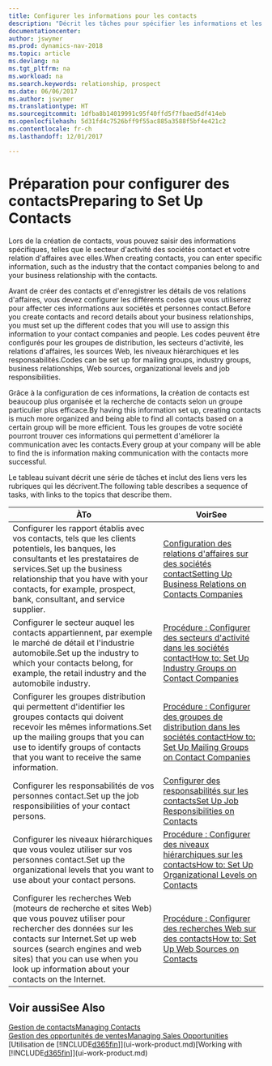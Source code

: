 ```yaml
---
title: Configurer les informations pour les contacts
description: "Décrit les tâches pour spécifier les informations et les codes, par exemple, sur les secteurs d'activité et les relations d'affaires, avant de paramétrer des contacts."
documentationcenter: 
author: jswymer
ms.prod: dynamics-nav-2018
ms.topic: article
ms.devlang: na
ms.tgt_pltfrm: na
ms.workload: na
ms.search.keywords: relationship, prospect
ms.date: 06/06/2017
ms.author: jswymer
ms.translationtype: HT
ms.sourcegitcommit: 1dfba8b14019991c95f40ffd5f7fbaed5df414eb
ms.openlocfilehash: 5d31fd4c7526bff9f55ac885a3588f5bf4e421c2
ms.contentlocale: fr-ch
ms.lasthandoff: 12/01/2017

---
```

# <a name="preparing-to-set-up-contacts"></a><span data-ttu-id="0d579-103">Préparation pour configurer des contacts</span><span class="sxs-lookup"><span data-stu-id="0d579-103">Preparing to Set Up Contacts</span></span>
<span data-ttu-id="0d579-104">Lors de la création de contacts, vous pouvez saisir des informations spécifiques, telles que le secteur d'activité des sociétés contact et votre relation d'affaires avec elles.</span><span class="sxs-lookup"><span data-stu-id="0d579-104">When creating contacts, you can enter specific information, such as the industry that the contact companies belong to and your business relationship with the contacts.</span></span>

<span data-ttu-id="0d579-105">Avant de créer des contacts et d'enregistrer les détails de vos relations d'affaires, vous devez configurer les différents codes que vous utiliserez pour affecter ces informations aux sociétés et personnes contact.</span><span class="sxs-lookup"><span data-stu-id="0d579-105">Before you create contacts and record details about your business relationships, you must set up the different codes that you will use to assign this information to your contact companies and people.</span></span> <span data-ttu-id="0d579-106">Les codes peuvent être configurés pour les groupes de distribution, les secteurs d'activité, les relations d'affaires, les sources Web, les niveaux hiérarchiques et les responsabilités.</span><span class="sxs-lookup"><span data-stu-id="0d579-106">Codes can be set up for mailing groups, industry groups, business relationships, Web sources, organizational levels and job responsibilities.</span></span>

<span data-ttu-id="0d579-107">Grâce à la configuration de ces informations, la création de contacts est beaucoup plus organisée et la recherche de contacts selon un groupe particulier plus efficace.</span><span class="sxs-lookup"><span data-stu-id="0d579-107">By having this information set up, creating contacts is much more organized and being able to find all contacts based on a certain group will be more efficient.</span></span> <span data-ttu-id="0d579-108">Tous les groupes de votre société pourront trouver ces informations qui permettent d'améliorer la communication avec les contacts.</span><span class="sxs-lookup"><span data-stu-id="0d579-108">Every group at your company will be able to find the is information making communication with the contacts more successful.</span></span>

<span data-ttu-id="0d579-109">Le tableau suivant décrit une série de tâches et inclut des liens vers les rubriques qui les décrivent.</span><span class="sxs-lookup"><span data-stu-id="0d579-109">The following table describes a sequence of tasks, with links to the topics that describe them.</span></span> 

| <span data-ttu-id="0d579-110">À</span><span class="sxs-lookup"><span data-stu-id="0d579-110">To</span></span> | <span data-ttu-id="0d579-111">Voir</span><span class="sxs-lookup"><span data-stu-id="0d579-111">See</span></span> |
| --- | --- |
| <span data-ttu-id="0d579-112">Configurer les rapport établis avec vos contacts, tels que les clients potentiels, les banques, les consultants et les prestataires de services.</span><span class="sxs-lookup"><span data-stu-id="0d579-112">Set up the business relationship that you have with your contacts, for example, prospect, bank, consultant, and service supplier.</span></span> |[<span data-ttu-id="0d579-113">Configuration des relations d'affaires sur des sociétés contact</span><span class="sxs-lookup"><span data-stu-id="0d579-113">Setting Up Business Relations on Contacts Companies</span></span>](marketing-business-relations.md) |
| <span data-ttu-id="0d579-114">Configurer le secteur auquel les contacts appartiennent, par exemple le marché de détail et l'industrie automobile.</span><span class="sxs-lookup"><span data-stu-id="0d579-114">Set up the industry to which your contacts belong, for example, the retail industry and the automobile industry.</span></span> |[<span data-ttu-id="0d579-115">Procédure : Configurer des secteurs d'activité dans les sociétés contact</span><span class="sxs-lookup"><span data-stu-id="0d579-115">How to: Set Up Industry Groups on Contact Companies</span></span>](marketing-industry-groups.md) |
| <span data-ttu-id="0d579-116">Configurer les groupes distribution qui permettent d'identifier les groupes contacts qui doivent recevoir les mêmes informations.</span><span class="sxs-lookup"><span data-stu-id="0d579-116">Set up the mailing groups that you can use to identify groups of contacts that you want to receive the same information.</span></span> |[<span data-ttu-id="0d579-117">Procédure : Configurer des groupes de distribution dans les sociétés contact</span><span class="sxs-lookup"><span data-stu-id="0d579-117">How to: Set Up Mailing Groups on Contact Companies</span></span>](marketing-mailing-groups.md) |
| <span data-ttu-id="0d579-118">Configurer les responsabilités de vos personnes contact.</span><span class="sxs-lookup"><span data-stu-id="0d579-118">Set up the job responsibilities of your contact persons.</span></span> |[<span data-ttu-id="0d579-119">Configurer des responsabilités sur les contacts</span><span class="sxs-lookup"><span data-stu-id="0d579-119">Set Up Job Responsibilities on Contacts</span></span>](marketing-job-responsibilities.md) |
| <span data-ttu-id="0d579-120">Configurer les niveaux hiérarchiques que vous voulez utiliser sur vos personnes contact.</span><span class="sxs-lookup"><span data-stu-id="0d579-120">Set up the organizational levels that you want to use about your contact persons.</span></span> |[<span data-ttu-id="0d579-121">Procédure : Configurer des niveaux hiérarchiques sur les contacts</span><span class="sxs-lookup"><span data-stu-id="0d579-121">How to: Set Up Organizational Levels on Contacts</span></span>](marketing-organizational-levels.md) |
| <span data-ttu-id="0d579-122">Configurer les recherches Web (moteurs de recherche et sites Web) que vous pouvez utiliser pour rechercher des données sur les contacts sur Internet.</span><span class="sxs-lookup"><span data-stu-id="0d579-122">Set up web sources (search engines and web sites) that you can use when you look up information about your contacts on the Internet.</span></span> |[<span data-ttu-id="0d579-123">Procédure : Configurer des recherches Web sur des contacts</span><span class="sxs-lookup"><span data-stu-id="0d579-123">How to: Set Up Web Sources on Contacts</span></span>](marketing-web-sources.md) |

## <a name="see-also"></a><span data-ttu-id="0d579-124">Voir aussi</span><span class="sxs-lookup"><span data-stu-id="0d579-124">See Also</span></span>
[<span data-ttu-id="0d579-125">Gestion de contacts</span><span class="sxs-lookup"><span data-stu-id="0d579-125">Managing Contacts</span></span>](marketing-contacts.md)  
[<span data-ttu-id="0d579-126">Gestion des opportunités de ventes</span><span class="sxs-lookup"><span data-stu-id="0d579-126">Managing Sales Opportunities</span></span>](marketing-manage-sales-opportunities.md)  
<span data-ttu-id="0d579-127">[Utilisation de [!INCLUDE[d365fin](includes/d365fin_md.md)]](ui-work-product.md)</span><span class="sxs-lookup"><span data-stu-id="0d579-127">[Working with [!INCLUDE[d365fin](includes/d365fin_md.md)]](ui-work-product.md)</span></span>

